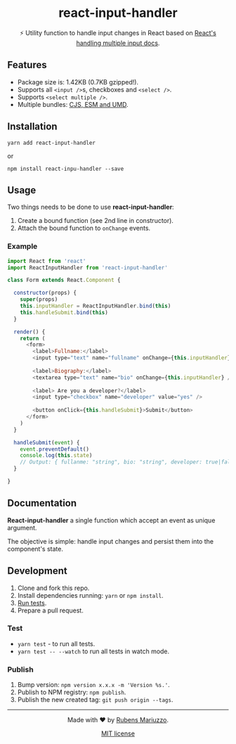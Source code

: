 <div align=center>

# react-input-handler

⚡️ Utility function to handle input changes in React based on [React's handling multiple input docs](https://reactjs.org/docs/forms.html#handling-multiple-inputs).

</div>

## Features

  - Package size is: 1.42KB (0.7KB gzipped!).
  - Supports all `<input />`s, checkboxes and `<select />`.
  - Supports `<select multiple />`.
  - Multiple bundles: [CJS, ESM and UMD](dist).

## Installation

```shell
yarn add react-input-handler
```

or 

```shell
npm install react-inpu-handler --save
```

## Usage

Two things needs to be done to use **react-input-handler**:

  1. Create a bound function (see 2nd line in constructor).
  2. Attach the bound function to `onChange` events.

### Example

```js
import React from 'react'
import ReactInputHandler from 'react-input-handler'

class Form extends React.Component {

  constructor(props) {
    super(props)
    this.inputHandler = ReactInputHandler.bind(this)
    this.handleSubmit.bind(this)
  }

  render() {
    return (
      <form>
        <label>Fullname:</label>
        <input type="text" name="fullname" onChange={this.inputHandler} />
        
        <label>Biography:</label>
        <textarea type="text" name="bio" onChange={this.inputHandler} />
        
        <label> Are you a developer?</label>
        <input type="checkbox" name="developer" value="yes" />
        
        <button onClick={this.handleSubmit}>Submit</button>
      </form>
    )
  }

  handleSubmit(event) {
    event.preventDefault()
    console.log(this.state)
    // Output: { fullanme: "string", bio: "string", developer: true|false }
  }

}
```

## Documentation

**React-input-handler** a single function which accept an event as unique argument.

The objective is simple: handle input changes and persist them into the component's state.

## Development

  1. Clone and fork this repo.
  2. Install dependencies running: `yarn` or `npm install`.
  3. [Run tests](#test).
  4. Prepare a pull request.

### Test

  - `yarn test` - to run all tests.
  - `yarn test -- --watch` to run all tests in watch mode.

### Publish

  1. Bump version: `npm version x.x.x -m 'Version %s.'`.
  2. Publish to NPM registry: `npm publish`.
  3. Publish the new created tag: `git push origin --tags`.


---

<div align=center>

Made with :heart: by [Rubens Mariuzzo](https://github.com/rmariuzzo).

[MIT license](LICENSE)

</div>
